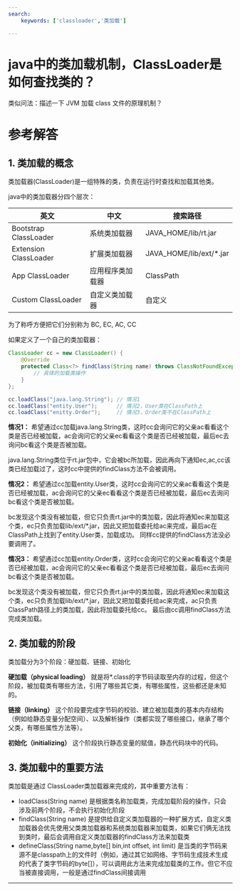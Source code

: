 ```yaml
---
search:
    keywords: ['classloader','类加载']

---
```



# java中的类加载机制，ClassLoader是如何查找类的？

类似问法：描述一下 JVM 加载 class 文件的原理机制？

# 参考解答

## 1. 类加载的概念
类加载器(ClassLoader)是一组特殊的类，负责在运行时查找和加载其他类。

java中的类加载器分四个层次：

|英文|中文|搜索路径|
|-|-|-|
|Bootstrap ClassLoader|系统类加载器|JAVA_HOME/lib/rt.jar|
|Extension ClassLoader|扩展类加载器|JAVA_HOME/lib/ext/*.jar|
|App ClassLoader|应用程序类加载器|ClassPath|
|Custom ClassLoader|自定义类加载器|自定义|


为了称呼方便把它们分别称为 BC, EC, AC, CC

如果定义了一个自己的类加载器：
```java
ClassLoader cc = new ClassLoader() {
	@Override
	protected Class<?> findClass(String name) throws ClassNotFoundException {
		// 具体的加载类操作
	}
};

cc.loadClass("java.lang.String"); // 情况1
cc.loadClass("entity.User");      // 情况2，User类在ClassPath上
cc.loadClass("enitty.Order");     // 情况3，Order类不在ClassPath上
```

**情况1：**
希望通过cc加载java.lang.String类，这时cc会询问它的父亲ac看看这个类是否已经被加载，ac会询问它的父亲ec看看这个类是否已经被加载，最后ec去询问bc看这个类是否被加载。

java.lang.String类位于rt.jar包中，它会被bc所加载，因此再向下通知ec,ac,cc该类已经加载过了，这时cc中提供的findClass方法不会被调用。

**情况2：**
希望通过cc加载entity.User类，这时cc会询问它的父亲ac看看这个类是否已经被加载，ac会询问它的父亲ec看看这个类是否已经被加载，最后ec去询问bc看这个类是否被加载。

bc发现这个类没有被加载，但它只负责rt.jar中的类加载，因此将通知ec来加载这个类，ec只负责加载lib/ext/*.jar，因此又把加载委托给ac来完成，最后ac在ClassPath上找到了entity.User类，加载成功。 同样cc提供的findClass方法没必要调用了。

**情况3：**
希望通过cc加载entity.Order类，这时cc会询问它的父亲ac看看这个类是否已经被加载，ac会询问它的父亲ec看看这个类是否已经被加载，最后ec去询问bc看这个类是否被加载。

bc发现这个类没有被加载，但它只负责rt.jar中的类加载，因此将通知ec来加载这个类，ec只负责加载lib/ext/*.jar，因此又把加载委托给ac来完成，ac只负责ClassPath路径上的类加载，因此将加载委托给cc。 最后由cc调用findClass方法完成类加载。


## 2. 类加载的阶段
类加载分为3个阶段：硬加载、链接、初始化

**硬加载（physical loading）**
就是将*.class的字节码读取至内存的过程，但这个阶段，被加载类有哪些方法，引用了哪些其它类，有哪些属性，这些都还是未知的。

**链接（linking）**
这个阶段要完成字节码的校验、建立被加载类的基本内存结构（例如给静态变量分配空间）、以及解析操作（类都实现了哪些接口，继承了哪个父类，有哪些属性方法等）。

**初始化（initializing）**
这个阶段执行静态变量的赋值，静态代码块中的代码。

## 3. 类加载中的重要方法
类加载是通过 ClassLoader类加载器来完成的，其中重要方法有：
* loadClass(String name) 是根据类名称加载类，完成加载阶段的操作，只会涉及前两个阶段，不会执行初始化阶段
* findClass(String name) 是提供给自定义类加载器的一种扩展方式，自定义类加载器会优先使用父类类加载器和系统类加载器来加载类，如果它们俩无法找到类时，最后会调用自定义类加载器的findClass方法来加载类
* defineClass(String name,byte[] bin,int offset, int limit) 是当类的字节码来源不是classpath上的文件时（例如，通过其它如网络、字节码生成技术生成的代表了类字节码的byte[]），可以调用此方法来完成加载类的工作。但它不应当被直接调用，一般是通过findClass间接调用

---